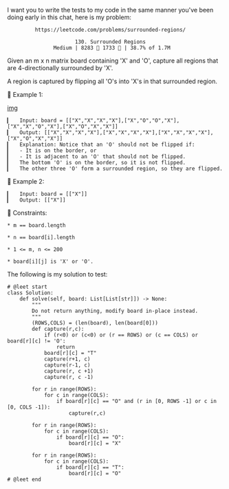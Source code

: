 I want you to write the tests to my code in the same manner you've been doing early in this chat, here is my problem:

             https://leetcode.com/problems/surrounded-regions/
                                      
                          130. Surrounded Regions
                   Medium | 8283  1733  | 38.7% of 1.7M



Given an m x n matrix board containing 'X' and 'O', capture all regions that are 4-directionally surrounded by 'X'.

A region is captured by flipping all 'O's into 'X's in that surrounded region.



󰛨 Example 1:

[img](https://assets.leetcode.com/uploads/2021/02/19/xogrid.jpg)

	▎	Input: board = [["X","X","X","X"],["X","O","O","X"],["X","X","O","X"],["X","O","X","X"]]
	▎	Output: [["X","X","X","X"],["X","X","X","X"],["X","X","X","X"],["X","O","X","X"]]
	▎	Explanation: Notice that an 'O' should not be flipped if:
	▎	- It is on the border, or
	▎	- It is adjacent to an 'O' that should not be flipped.
	▎	The bottom 'O' is on the border, so it is not flipped.
	▎	The other three 'O' form a surrounded region, so they are flipped.

󰛨 Example 2:

	▎	Input: board = [["X"]]
	▎	Output: [["X"]]



 Constraints:

	* m == board.length
	
	* n == board[i].length
	
	* 1 <= m, n <= 200
	
	* board[i][j] is 'X' or 'O'.




The following is my solution to test:

```
# @leet start
class Solution:
    def solve(self, board: List[List[str]]) -> None:
        """
        Do not return anything, modify board in-place instead.
        """
        (ROWS,COLS) = (len(board), len(board[0]))
        def capture(r,c):
            if (r<0) or (c<0) or (r == ROWS) or (c == COLS) or board[r][c] != 'O':
                return
            board[r][c] = "T"
            capture(r+1, c)
            capture(r-1, c)
            capture(r, c +1)
            capture(r, c -1)

        for r in range(ROWS):
            for c in range(COLS):
                if board[r][c] == "O" and (r in [0, ROWS -1] or c in [0, COLS -1]):
                    capture(r,c)

        for r in range(ROWS):
            for c in range(COLS):
                if board[r][c] == "O":
                    board[r][c] = "X"

        for r in range(ROWS):
            for c in range(COLS):
                if board[r][c] == "T":
                    board[r][c] = "O"
# @leet end
```
